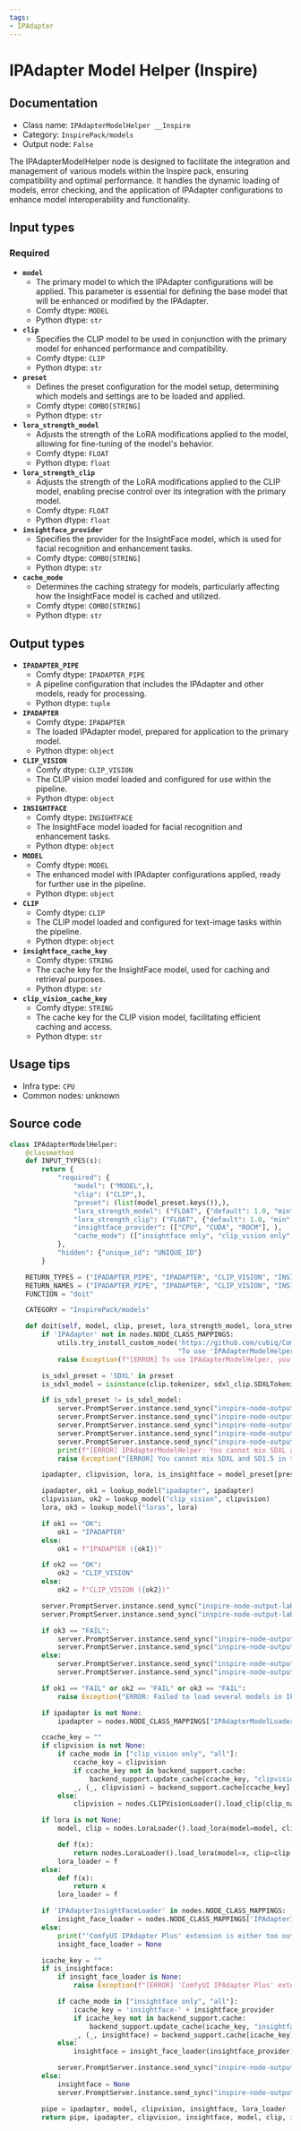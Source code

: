 ```yaml
---
tags:
- IPAdapter
---
```


# IPAdapter Model Helper (Inspire)
## Documentation
- Class name: `IPAdapterModelHelper __Inspire`
- Category: `InspirePack/models`
- Output node: `False`

The IPAdapterModelHelper node is designed to facilitate the integration and management of various models within the Inspire pack, ensuring compatibility and optimal performance. It handles the dynamic loading of models, error checking, and the application of IPAdapter configurations to enhance model interoperability and functionality.
## Input types
### Required
- **`model`**
    - The primary model to which the IPAdapter configurations will be applied. This parameter is essential for defining the base model that will be enhanced or modified by the IPAdapter.
    - Comfy dtype: `MODEL`
    - Python dtype: `str`
- **`clip`**
    - Specifies the CLIP model to be used in conjunction with the primary model for enhanced performance and compatibility.
    - Comfy dtype: `CLIP`
    - Python dtype: `str`
- **`preset`**
    - Defines the preset configuration for the model setup, determining which models and settings are to be loaded and applied.
    - Comfy dtype: `COMBO[STRING]`
    - Python dtype: `str`
- **`lora_strength_model`**
    - Adjusts the strength of the LoRA modifications applied to the model, allowing for fine-tuning of the model's behavior.
    - Comfy dtype: `FLOAT`
    - Python dtype: `float`
- **`lora_strength_clip`**
    - Adjusts the strength of the LoRA modifications applied to the CLIP model, enabling precise control over its integration with the primary model.
    - Comfy dtype: `FLOAT`
    - Python dtype: `float`
- **`insightface_provider`**
    - Specifies the provider for the InsightFace model, which is used for facial recognition and enhancement tasks.
    - Comfy dtype: `COMBO[STRING]`
    - Python dtype: `str`
- **`cache_mode`**
    - Determines the caching strategy for models, particularly affecting how the InsightFace model is cached and utilized.
    - Comfy dtype: `COMBO[STRING]`
    - Python dtype: `str`
## Output types
- **`IPADAPTER_PIPE`**
    - Comfy dtype: `IPADAPTER_PIPE`
    - A pipeline configuration that includes the IPAdapter and other models, ready for processing.
    - Python dtype: `tuple`
- **`IPADAPTER`**
    - Comfy dtype: `IPADAPTER`
    - The loaded IPAdapter model, prepared for application to the primary model.
    - Python dtype: `object`
- **`CLIP_VISION`**
    - Comfy dtype: `CLIP_VISION`
    - The CLIP vision model loaded and configured for use within the pipeline.
    - Python dtype: `object`
- **`INSIGHTFACE`**
    - Comfy dtype: `INSIGHTFACE`
    - The InsightFace model loaded for facial recognition and enhancement tasks.
    - Python dtype: `object`
- **`MODEL`**
    - Comfy dtype: `MODEL`
    - The enhanced model with IPAdapter configurations applied, ready for further use in the pipeline.
    - Python dtype: `object`
- **`CLIP`**
    - Comfy dtype: `CLIP`
    - The CLIP model loaded and configured for text-image tasks within the pipeline.
    - Python dtype: `object`
- **`insightface_cache_key`**
    - Comfy dtype: `STRING`
    - The cache key for the InsightFace model, used for caching and retrieval purposes.
    - Python dtype: `str`
- **`clip_vision_cache_key`**
    - Comfy dtype: `STRING`
    - The cache key for the CLIP vision model, facilitating efficient caching and access.
    - Python dtype: `str`
## Usage tips
- Infra type: `CPU`
- Common nodes: unknown


## Source code
```python
class IPAdapterModelHelper:
    @classmethod
    def INPUT_TYPES(s):
        return {
            "required": {
                "model": ("MODEL",),
                "clip": ("CLIP",),
                "preset": (list(model_preset.keys()),),
                "lora_strength_model": ("FLOAT", {"default": 1.0, "min": -20.0, "max": 20.0, "step": 0.01}),
                "lora_strength_clip": ("FLOAT", {"default": 1.0, "min": -20.0, "max": 20.0, "step": 0.01}),
                "insightface_provider": (["CPU", "CUDA", "ROCM"], ),
                "cache_mode": (["insightface only", "clip_vision only", "all", "none"], {"default": "insightface only"}),
            },
            "hidden": {"unique_id": "UNIQUE_ID"}
        }

    RETURN_TYPES = ("IPADAPTER_PIPE", "IPADAPTER", "CLIP_VISION", "INSIGHTFACE", "MODEL", "CLIP", "STRING", "STRING")
    RETURN_NAMES = ("IPADAPTER_PIPE", "IPADAPTER", "CLIP_VISION", "INSIGHTFACE", "MODEL", "CLIP", "insightface_cache_key", "clip_vision_cache_key")
    FUNCTION = "doit"

    CATEGORY = "InspirePack/models"

    def doit(self, model, clip, preset, lora_strength_model, lora_strength_clip, insightface_provider, cache_mode="none", unique_id=None):
        if 'IPAdapter' not in nodes.NODE_CLASS_MAPPINGS:
            utils.try_install_custom_node('https://github.com/cubiq/ComfyUI_IPAdapter_plus',
                                          "To use 'IPAdapterModelHelper' node, 'ComfyUI IPAdapter Plus' extension is required.")
            raise Exception(f"[ERROR] To use IPAdapterModelHelper, you need to install 'ComfyUI IPAdapter Plus'")

        is_sdxl_preset = 'SDXL' in preset
        is_sdxl_model = isinstance(clip.tokenizer, sdxl_clip.SDXLTokenizer)

        if is_sdxl_preset != is_sdxl_model:
            server.PromptServer.instance.send_sync("inspire-node-output-label", {"node_id": unique_id, "output_idx": 1, "label": "IPADAPTER (fail)"})
            server.PromptServer.instance.send_sync("inspire-node-output-label", {"node_id": unique_id, "output_idx": 2, "label": "CLIP_VISION (fail)"})
            server.PromptServer.instance.send_sync("inspire-node-output-label", {"node_id": unique_id, "output_idx": 3, "label": "INSIGHTFACE (fail)"})
            server.PromptServer.instance.send_sync("inspire-node-output-label", {"node_id": unique_id, "output_idx": 4, "label": "MODEL (fail)"})
            server.PromptServer.instance.send_sync("inspire-node-output-label", {"node_id": unique_id, "output_idx": 5, "label": "CLIP (fail)"})
            print(f"[ERROR] IPAdapterModelHelper: You cannot mix SDXL and SD1.5 in the checkpoint and IPAdapter.")
            raise Exception("[ERROR] You cannot mix SDXL and SD1.5 in the checkpoint and IPAdapter.")

        ipadapter, clipvision, lora, is_insightface = model_preset[preset]

        ipadapter, ok1 = lookup_model("ipadapter", ipadapter)
        clipvision, ok2 = lookup_model("clip_vision", clipvision)
        lora, ok3 = lookup_model("loras", lora)

        if ok1 == "OK":
            ok1 = "IPADAPTER"
        else:
            ok1 = f"IPADAPTER ({ok1})"

        if ok2 == "OK":
            ok2 = "CLIP_VISION"
        else:
            ok2 = f"CLIP_VISION ({ok2})"

        server.PromptServer.instance.send_sync("inspire-node-output-label", {"node_id": unique_id, "output_idx": 1, "label": ok1})
        server.PromptServer.instance.send_sync("inspire-node-output-label", {"node_id": unique_id, "output_idx": 2, "label": ok2})

        if ok3 == "FAIL":
            server.PromptServer.instance.send_sync("inspire-node-output-label", {"node_id": unique_id, "output_idx": 4, "label": "MODEL (fail)"})
            server.PromptServer.instance.send_sync("inspire-node-output-label", {"node_id": unique_id, "output_idx": 5, "label": "CLIP (fail)"})
        else:
            server.PromptServer.instance.send_sync("inspire-node-output-label", {"node_id": unique_id, "output_idx": 4, "label": "MODEL"})
            server.PromptServer.instance.send_sync("inspire-node-output-label", {"node_id": unique_id, "output_idx": 5, "label": "CLIP"})

        if ok1 == "FAIL" or ok2 == "FAIL" or ok3 == "FAIL":
            raise Exception("ERROR: Failed to load several models in IPAdapterModelHelper.")

        if ipadapter is not None:
            ipadapter = nodes.NODE_CLASS_MAPPINGS["IPAdapterModelLoader"]().load_ipadapter_model(ipadapter_file=ipadapter)[0]

        ccache_key = ""
        if clipvision is not None:
            if cache_mode in ["clip_vision only", "all"]:
                ccache_key = clipvision
                if ccache_key not in backend_support.cache:
                    backend_support.update_cache(ccache_key, "clipvision", (False, nodes.CLIPVisionLoader().load_clip(clip_name=clipvision)[0]))
                _, (_, clipvision) = backend_support.cache[ccache_key]
            else:
                clipvision = nodes.CLIPVisionLoader().load_clip(clip_name=clipvision)[0]

        if lora is not None:
            model, clip = nodes.LoraLoader().load_lora(model=model, clip=clip, lora_name=lora, strength_model=lora_strength_model, strength_clip=lora_strength_clip)

            def f(x):
                return nodes.LoraLoader().load_lora(model=x, clip=clip, lora_name=lora, strength_model=lora_strength_model, strength_clip=lora_strength_clip)
            lora_loader = f
        else:
            def f(x):
                return x
            lora_loader = f

        if 'IPAdapterInsightFaceLoader' in nodes.NODE_CLASS_MAPPINGS:
            insight_face_loader = nodes.NODE_CLASS_MAPPINGS['IPAdapterInsightFaceLoader']().load_insightface
        else:
            print("'ComfyUI IPAdapter Plus' extension is either too outdated or not installed.")
            insight_face_loader = None

        icache_key = ""
        if is_insightface:
            if insight_face_loader is None:
                raise Exception(f"[ERROR] 'ComfyUI IPAdapter Plus' extension is either too outdated or not installed.")

            if cache_mode in ["insightface only", "all"]:
                icache_key = 'insightface-' + insightface_provider
                if icache_key not in backend_support.cache:
                    backend_support.update_cache(icache_key, "insightface", (False, insight_face_loader(insightface_provider)[0]))
                _, (_, insightface) = backend_support.cache[icache_key]
            else:
                insightface = insight_face_loader(insightface_provider)[0]

            server.PromptServer.instance.send_sync("inspire-node-output-label", {"node_id": unique_id, "output_idx": 3, "label": "INSIGHTFACE"})
        else:
            insightface = None
            server.PromptServer.instance.send_sync("inspire-node-output-label", {"node_id": unique_id, "output_idx": 3, "label": "INSIGHTFACE (N/A)"})

        pipe = ipadapter, model, clipvision, insightface, lora_loader
        return pipe, ipadapter, clipvision, insightface, model, clip, icache_key, ccache_key

```
